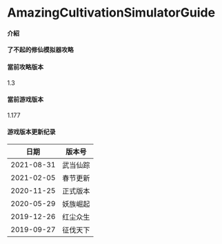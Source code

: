 # AmazingCultivationSimulatorGuide

#### 介紹
**了不起的修仙模拟器攻略**

#### 當前攻略版本
1.3

#### 當前游戏版本
1.177

#### 游戏版本更新纪录
| 日期       | 版本号 |
|------------|---------|
| 2021-08-31 | 武当仙踪 |
| 2021-02-05 | 春节更新 |
| 2020-11-25 | 正式版本 |
| 2020-05-29 | 妖族崛起 |
| 2019-12-26 | 红尘众生 |
| 2019-09-27 | 征伐天下 |